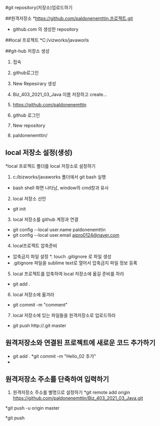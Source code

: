 #git repository(저장소)업로드하기

##원격저장소
*https://github.com/paldonenemttin.프로젝트.git
* github.com 의 생성한 repository

##local 프로젝트
*C:/vizworks/javaworls


##git-hub 저장소 생성
1. 접속
2. github로그인
3. New Repesirary 생성
4. Biz_403_2021_03_Java 이름 저장하고 create...

1. https://github.com/paldonenemttin
2. github 로그인
3. New repository
4. paldonenemttin/

## local 저장소 설정(생성)
*local 프로젝드 폴더를 local 저장소로 설정하기
1. c:/bizworks/javaworks 폴더에서 git bash 실행
* bash shell 화면 나타남, window의 cmd창과 유사

2. local 저장소 선언
* git init

3. local 저장소를 github 계정과 연결
* git config --local user.name paldonenemttin
* git config --local user.email aipro0124@naver.com

4. local프로젝트 압축준비
* 압축금지 파일 설정
*. touch .gitignore 로 파일 생성
* .gitignore 파일을 sublime text로 열어서 압축금지 파일 정보 등록

5. local 프로젝트를 압축하여 local 저장소에 옮길 준비를 하라
* git add .

6. local 저장소에 옮겨라
* git commit -m "comment"

7. local 저장소에 있는 파일들을 원격저장소로 업로드하라
* git push http://.git master


## 원격저장소와 연결된 프로젝트에 새로운 코드 추가하기
* git add .
*git commit -m "Hello_02 추가"
*

## 원격저장소 주소를 단축하여 입력하기
1. 원격저장소 주소를 별명으로 설정하기
*git remote add origin https://github.com/paldonenemttin/Biz_403_2021_03_Java.git
 
*git push -u origin master

*git push 